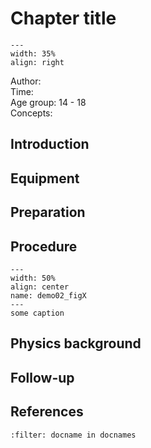 # Chapter title


<div style="clear: both;">

```{figure} ../figures/open.png
---
width: 35%
align: right
```

</div>





Author:     \
Time:	  	\
Age group:	14 - 18\
Concepts:	

## Introduction

## Equipment

## Preparation

## Procedure

```{figure} demo02_figure2.JPG
---
width: 50%
align: center
name: demo02_figX
---
some caption
```

## Physics background

## Follow-up

## References
```{bibliography}
:filter: docname in docnames
```